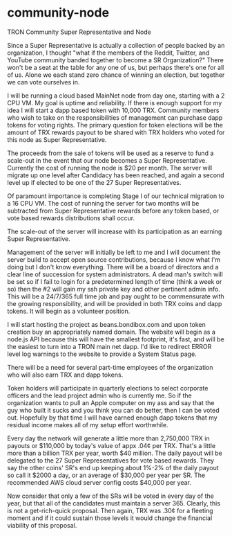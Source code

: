 # community-node
TRON Community Super Representative and Node

Since a Super Representative is actually a collection of people backed by an organization, I thought "what if the members of the Reddit, Twitter, and YouTube community banded together to become a SR Organization?" There won't be a seat at the table for any one of us, but perhaps there's one for all of us. Alone we each stand zero chance of winning an election, but together we can vote ourselves in.

I will be running a cloud based MainNet node from day one, starting with a 2 CPU VM. My goal is uptime and reliability. If there is enough support for my idea I will start a dapp based token with 10,000 TRX. Community members who wish to take on the responsibilities of management can purchase dapp tokens for voting rights. The primary question for token elections will be the amount of TRX rewards payout to be shared with TRX holders who voted for this node as Super Representative. 

The proceeds from the sale of tokens will be used as a reserve to fund a scale-out in the event that our node becomes a Super Representative. Currently the cost of running the node is $20 per month. The server will migrate up one level after Candidacy has been reached, and again a second level up if elected to be one of the 27 Super Representatives.

Of paramount importance is completing Stage I of our technical migration to a 16 CPU VM. The cost of running the server for two months will be subtracted from Super Representative rewards before any token based, or vote based rewards distributions shall occur.

The scale-out of the server will increase with its participation as an earning Super Representative. 

Management of the server will initially be left to me and I will document the server build to accept open source contributions, because I know what I'm doing but I don't know everything. There will be a board of directors and a clear line of succession for system administrators. A dead man's switch will be set so if I fail to login for a predetermined length of time (think a week or so) then the #2 will gain my ssh private key and other pertinent admin info. This will be a 24/7/365 full time job and pay ought to be commensurate with the growing responsibility, and will be provided in both TRX coins and dapp tokens. It will begin as a volunteer position.

I will start hosting the project as beans.bondibox.com and upon token creation buy an appropriately named domain. The website will begin as a node.js API because this will have the smallest footprint, it's fast, and will be the easiest to turn into a TRON main net dapp. I'd like to redirect ERROR level log warnings to the website to provide a System Status page.

There will be a need for several part-time employees of the organization who will also earn TRX and dapp tokens. 

Token holders will participate in quarterly elections to select corporate officers and the lead project admin who is currently me. So if the organization wants to pull an Apple computer on my ass and say that the guy who built it sucks and you think you can do better, then I can be voted out. Hopefully by that time I will have earned enough dapp tokens that my residual income makes all of my setup effort worthwhile.

Every day the network will generate a little more than 2,750,000 TRX in payouts or $110,000 by today's value of appx .04¢ per TRX. That's a little more than a billion TRX per year, worth $40 million. The daily payout will be delegated to the 27 Super Representatives for vote based rewards. They say the other coins' SR's end up keeping about 1%-2% of the daily payout so call it $2000 a day, or an average of $30,000 per year per SR. The recommended AWS cloud server config costs $40,000 per year.

Now consider that only a few of the SRs will be voted in every day of the year, but that all of the candidates must maintain a server 365. Clearly, this is not a get-rich-quick proposal. Then again, TRX was .30¢ for a fleeting moment and if it could sustain those levels it would change the financial viability of this proposal.
